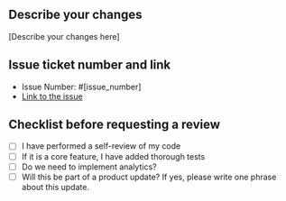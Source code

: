 ## Describe your changes

[Describe your changes here]

## Issue ticket number and link

- Issue Number: #[issue_number]
- [Link to the issue](link)

## Checklist before requesting a review

- [ ] I have performed a self-review of my code
- [ ] If it is a core feature, I have added thorough tests
- [ ] Do we need to implement analytics?
- [ ] Will this be part of a product update? If yes, please write one phrase about this update.
